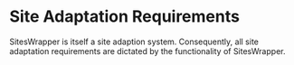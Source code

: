 # Site Adaptation Requirements #

SitesWrapper is itself a site adaption system. Consequently, all site adaptation requirements are dictated by the functionality of SitesWrapper.